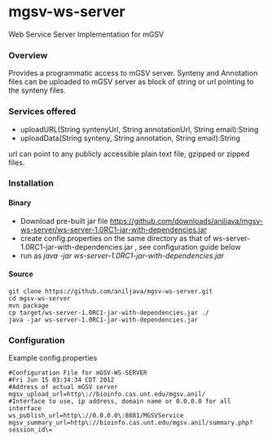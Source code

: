 mgsv-ws-server
==============

Web Service Server Implementation for mGSV

### Overview
Provides a programmatic access to mGSV server. Synteny and Annotation files can be uploaded to mGSV server as block of string or url pointing to the synteny files.

### Services offered

- uploadURL(String syntenyUrl, String annotationUrl, String email):String
- uploadData(String synteny, String annotation, String email):String

url can point to any publicly accessible plain text file, gzipped or zipped files.

### Installation

#### Binary

- Download pre-built jar file <https://github.com/downloads/aniljava/mgsv-ws-server/ws-server-1.0RC1-jar-with-dependencies.jar>
- create config.properties on the same directory as that of ws-server-1.0RC1-jar-with-dependencies.jar , see configuration guide below
- run as *java -jar ws-server-1.0RC1-jar-with-dependencies.jar*


#### Source

    git clone https://github.com/aniljava/mgsv-ws-server.git
    cd mgsv-ws-server
    mvn package
    cp target/ws-server-1.0RC1-jar-with-dependencies.jar ./
    java -jar ws-server-1.0RC1-jar-with-dependencies.jar
    

### Configuration
Example config.properties

	#Configuration File for mGSV-WS-SERVER
	#Fri Jun 15 03:34:34 CDT 2012
	#Address of actual mGSV server
	mgsv_upload_url=http\://bioinfo.cas.unt.edu/mgsv.anil/
	#Interface to use, ip address, domain name or 0.0.0.0 for all interface
	ws_publish_url=http\://0.0.0.0\:8081/MGSVService
	mgsv_summary_url=http\://bioinfo.cas.unt.edu/mgsv.anil/summary.php?session_id\=
